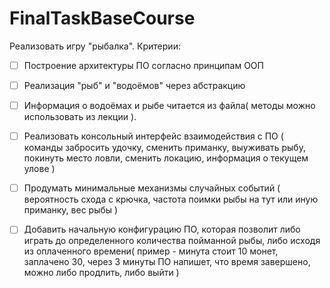 # FinalTaskBaseCourse

Реализовать игру "рыбалка".
Критерии:

- [ ] Построение архитектуры ПО согласно принципам ООП
- [ ] Реализация "рыб" и "водоёмов" через абстракцию
- [ ] Информация о водоёмах и рыбе читается из файла( методы можно использовать из лекции ).
- [ ] Реализовать консольный интерфейс взаимодействия с ПО ( команды забросить удочку, сменить приманку, выуживать рыбу, покинуть место ловли, сменить локацию, информация о текущем улове )
- [ ] Продумать минимальные механизмы случайных событий ( вероятность схода с крючка, частота поимки рыбы на тут или иную приманку, вес рыбы )
- [ ] Добавить начальную конфигурацию ПО, которая позволит либо играть до определенного количества пойманной рыбы, либо исходя из оплаченного времени( пример - минута стоит 10 монет, заплачено 30, через 3 минуты ПО напишет, что время завершено, можно либо продлить, либо выйти )



